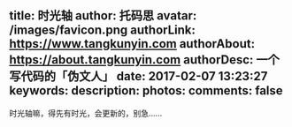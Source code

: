 title: 时光轴
author: 托码思
avatar: /images/favicon.png
authorLink: https://www.tangkunyin.com
authorAbout: https://about.tangkunyin.com
authorDesc: 一个写代码的「伪文人」
date: 2017-02-07 13:23:27
keywords:
description:
photos:
comments: false
---

时光轴嘛，得先有时光，会更新的，别急......

